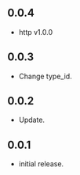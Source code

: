 ## 0.0.4

* http v1.0.0

## 0.0.3

* Change type_id.

## 0.0.2

* Update.

## 0.0.1

* initial release.
